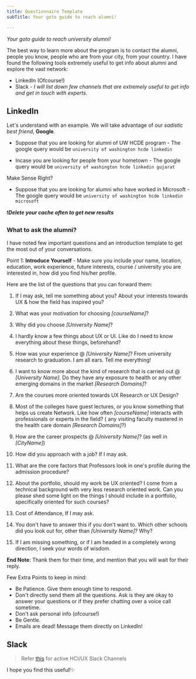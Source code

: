 ```yaml
---
title: Questionnaire Template
subTitle: Your goto guide to reach alumni!

---
```

*Your goto guide to reach university alumni!* 

The best way to learn more about the program is to contact the alumni, people you know, people who are from your city, from your country. 
I have found the following tools extremely useful to get info about alumni and explore the vast network:
* LinkedIn (Ofcourse!)
* Slack - *I will list down few channels that are extremely useful to get info and get in touch with experts*.

## LinkedIn
Let's understand with an example. We will take advantage of our *sadistic best friend*, **Google**.

* Suppose that you are looking for alumni of UW HCDE program - The google query would be `university of washington hcde linkedin`

* Incase you are looking for people from your hometown - The google query would be 
`university of washington hcde linkedin gujarat`

Make Sense Right?

* Suppose that you are looking for alumni who have worked in Microsoft - The google query would be `university of washington hcde linkedin microsoft`

❗***Delete your cache often to get new results***

### What to ask the alumni? 
I have noted few important questions and an introduction template to get the most out of your conversations.

Point 1: **Introduce Yourself** - Make sure you include your name, location, education, work experience, future interests, course / university you are interested in, how did you find his/her profile.

Here are the list of the questions that you can forward them:
1. If I may ask, tell me something about you? About your interests towards UX & how the field has inspired you?  

2. What was your motivation for choosing *[courseName]*? 

3. Why did you choose *[University Name]*? 

4. I hardly know a few things about UX or UI. Like do I need to know everything about these things, beforehand?

5. How was your experience @ *[University Name]*? From university research to graduation. I am all ears. Tell me everything!  

6.  I want to know more about the kind of research that is carried out @ *[University Name]*. Do they have any exposure to health or any other emerging domains in the market *[Research Domains]*?  

7. Are the courses more oriented towards UX Research or UX Design?  

8. Most of the colleges have guest lectures, or you know something that helps us create Network. Like how often *[courseName]* interacts with professionals or experts in the field? ( any visiting faculty mastered in the health care domain *[Research Domains]*?)

9. How are the career prospects @ *[University Name]*?  (as well in *[CityName]*) 

10. How did you approach with a job? If I may ask.

11. What are the core factors that Professors look in one's profile during the admission procedure?  

12.  About the portfolio, should my work be UX oriented? I come from a technical background with very less research oriented work. Can you please shed some light on the things I should include in a portfolio, specifically oriented for such courses?  

13. Cost of Attendance, If I may ask.

14. You don't have to answer this if you don't want to. Which other schools did you look out for, other than *[University Name]*? Why?

15.  If I am missing something, or if I am headed in a completely wrong direction, I seek your words of wisdom.

**End Note**: Thank them for their time, and mention that you will wait for their reply.

Few Extra Points to keep in mind:
* Be Patience. Give them enough time to respond.
* Don't directly send them all the questions. Ask is they are okay to answer your questions or if they prefer chatting over a voice call sometime.
* Don't ask personal info (ofcourse!)
* Be Gentle.
* Emails are dead! Message them directly on LinkedIn!


## Slack
> Refer [this](https://www.designerslack.community/) for active HCI/UX Slack Channels

I hope you find this useful!✨